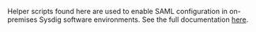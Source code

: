 Helper scripts found here are used to enable SAML configuration in on-premises Sysdig software environments. See the full documentation [here](https://sysdigdocs.atlassian.net/wiki/spaces/Platform/pages/206569527/SAML+On-Prem).
